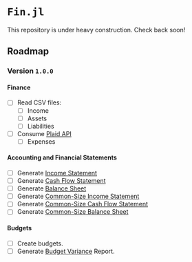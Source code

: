 # `Fin.jl`

This repository is under heavy construction. Check back soon!

## Roadmap

### Version `1.0.0`

#### Finance

- [ ] Read CSV files:
  - [ ] Income
  - [ ] Assets
  - [ ] Liabilities
- [ ] Consume [Plaid API](#)
  - [ ] Expenses

#### Accounting and Financial Statements

- [ ] Generate [Income Statement](#)
- [ ] Generate [Cash Flow Statement](#)
- [ ] Generate [Balance Sheet](#)
- [ ] Generate [Common-Size Income Statement](#)
- [ ] Generate [Common-Size Cash Flow Statement](#)
- [ ] Generate [Common-Size Balance Sheet](#)

#### Budgets

- [ ] Create budgets.
- [ ] Generate [Budget Variance](https://saylordotorg.github.io/text_personal-finance/s09-04-budget-variances.html) Report.
